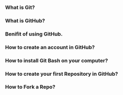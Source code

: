 ### What is Git?

### What is GitHub?

### Benifit of using GitHub.

### How to create an account in GitHub?

### How to install Git Bash on your computer?

### How to create your first Repository in GitHub?

### How to Fork a Repo?

